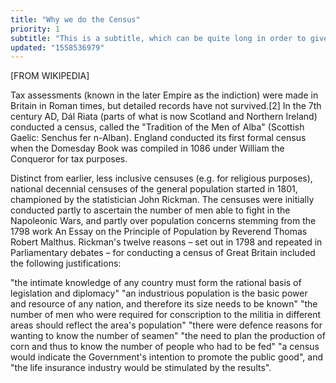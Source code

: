```yaml
---
title: "Why we do the Census"
priority: 1
subtitle: "This is a subtitle, which can be quite long in order to give a good idea of what the user can expect to discover in the article."
updated: "1558536979"
---
```


[FROM WIKIPEDIA]

Tax assessments (known in the later Empire as the indiction) were made in Britain in Roman times, but detailed records have not survived.[2] In the 7th century AD, Dál Riata (parts of what is now Scotland and Northern Ireland) conducted a census, called the "Tradition of the Men of Alba" (Scottish Gaelic: Senchus fer n-Alban). England conducted its first formal census when the Domesday Book was compiled in 1086 under William the Conqueror for tax purposes.

Distinct from earlier, less inclusive censuses (e.g. for religious purposes), national decennial censuses of the general population started in 1801, championed by the statistician John Rickman. The censuses were initially conducted partly to ascertain the number of men able to fight in the Napoleonic Wars, and partly over population concerns stemming from the 1798 work An Essay on the Principle of Population by Reverend Thomas Robert Malthus. Rickman's twelve reasons – set out in 1798 and repeated in Parliamentary debates – for conducting a census of Great Britain included the following justifications:

"the intimate knowledge of any country must form the rational basis of legislation and diplomacy"
"an industrious population is the basic power and resource of any nation, and therefore its size needs to be known"
"the number of men who were required for conscription to the militia in different areas should reflect the area's population"
"there were defence reasons for wanting to know the number of seamen"
"the need to plan the production of corn and thus to know the number of people who had to be fed"
"a census would indicate the Government's intention to promote the public good", and
"the life insurance industry would be stimulated by the results".